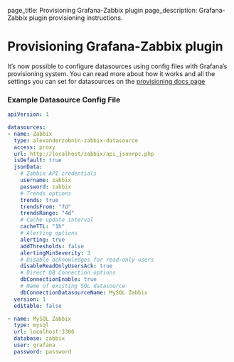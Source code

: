 page_title: Provisioning Grafana-Zabbix plugin
page_description: Grafana-Zabbix plugin provisioning instructions.

# Provisioning Grafana-Zabbix plugin

It’s now possible to configure datasources using config files with Grafana’s provisioning system. You can read more about how it works and all the settings you can set for datasources on the [provisioning docs page](http://docs.grafana.org/administration/provisioning/#datasources)

### Example Datasource Config File

```yaml
apiVersion: 1

datasources:
- name: Zabbix
  type: alexanderzobnin-zabbix-datasource
  access: proxy
  url: http://localhost/zabbix/api_jsonrpc.php
  isDefault: true
  jsonData:
    # Zabbix API credentials
    username: zabbix
    password: zabbix
    # Trends options
    trends: true
    trendsFrom: "7d"
    trendsRange: "4d"
    # Cache update interval
    cacheTTL: "1h"
    # Alerting options
    alerting: true
    addThresholds: false
    alertingMinSeverity: 3
    # Disable acknowledges for read-only users
    disableReadOnlyUsersAck: true
    # Direct DB Connection options
    dbConnectionEnable: true
    # Name of existing SQL datasource
    dbConnectionDatasourceName: MySQL Zabbix
  version: 1
  editable: false

- name: MySQL Zabbix
  type: mysql
  url: localhost:3306
  database: zabbix
  user: grafana
  password: password
```

